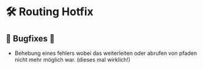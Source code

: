 # 🛠️ Routing Hotfix

## 🐛 Bugfixes 🐛

* Behebung eines fehlers wobei das weiterleiten oder abrufen von pfaden nicht mehr möglich war. (dieses mal wirklich!)